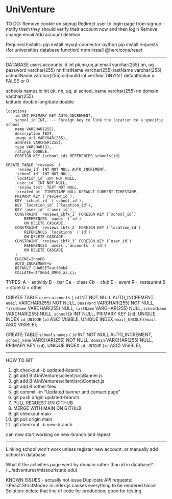 # UniVenture

TO DO:
Remove cookie on signup
Redirect user to login page from signup
    -notify them they should verify their account now and then login
Remove change email
Add account deletion




Required Installs:
pip install mysql-connector-python
pip install requests (for universities database function)
npm install @heroicons/react

-----------------------------------------------------------------

DATABASE
users
    accounts
        id        int            pk,nn,uq,ai
        email     varchar(255)   nn, uq
        password  varchar(255)   nn
        firstName varchar(255)
        lastName  varchar(255)
        schoolName varchar(255)
        schoolId  int
        verified    TINYINT     defaultValue = FALSE or 0    

schools
    names
        id            int            pk, nn, uq, ai
        school_name   varchar(255)   nn
        domain        varchar(255)   
        latitude double
        longitude double

    locations
        id INT PRIMARY KEY AUTO_INCREMENT,
        school_id INT,  -- Foreign key to link the location to a specific school
        name VARCHAR(255),
        description TEXT,
        image_url VARCHAR(255),
        address VARCHAR(255),
        type VARCHAR(3),
        ratings DOUBLE,
        FOREIGN KEY (school_id) REFERENCES schools(id)
    
    CREATE TABLE `reviews` (
        `review_id` INT NOT NULL AUTO_INCREMENT,
        `school_id` INT NOT NULL,
        `location_id` INT NOT NULL,
        `user_id` INT NOT NULL,
        `review_text` TEXT NOT NULL,
        `created_at` TIMESTAMP NULL DEFAULT CURRENT_TIMESTAMP,
        PRIMARY KEY (`review_id`),
        KEY `school_id` (`school_id`),
        KEY `location_id` (`location_id`),
        KEY `user_id` (`user_id`),
        CONSTRAINT `reviews_ibfk_1` FOREIGN KEY (`school_id`) 
            REFERENCES `names` (`id`) 
            ON DELETE CASCADE,
        CONSTRAINT `reviews_ibfk_2` FOREIGN KEY (`location_id`) 
            REFERENCES `locations` (`id`) 
            ON DELETE CASCADE,
        CONSTRAINT `reviews_ibfk_3` FOREIGN KEY (`user_id`) 
            REFERENCES `users`.`accounts` (`id`) 
            ON DELETE CASCADE
        ) 
        ENGINE=InnoDB 
        AUTO_INCREMENT=5 
        DEFAULT CHARSET=utf8mb4 
        COLLATE=utf8mb4_0900_ai_ci;
    


TYPES:
A = activitiy
B = bar
Ca = class
Cb = club
E = event
R = restaurant
S = store
O = other


CREATE TABLE `users`.`accounts` (
  `id` INT NOT NULL AUTO_INCREMENT,
  `email` VARCHAR(255) NOT NULL,
  `password` VARCHAR(255) NOT NULL,
  `firstName` VARCHAR(255) NULL,
  `lastName` VARCHAR(255) NULL,
  `schoolName` VARCHAR(255) NULL,
  `schoolID` INT NULL,
  PRIMARY KEY (`id`),
  UNIQUE INDEX `id_UNIQUE` (`id` ASC) VISIBLE,
  UNIQUE INDEX `email_UNIQUE` (`email` ASC) VISIBLE);

CREATE TABLE `schools`.`names` (
  `id` INT NOT NULL AUTO_INCREMENT,
  `school_name` VARCHAR(255) NOT NULL,
  `domain` VARCHAR(255) NULL,
  PRIMARY KEY (`id`),
  UNIQUE INDEX `id_UNIQUE` (`id` ASC) VISIBLE);





-----------------------------------------------------------------

HOW TO GIT
1. git checkout -b updated-branch
2. git add B:\UniVentures\client\src\Banner.js
2. git add B:\UniVentures\client\src\Contact.js
2. git add B:\other files
3. git commit -m “Updated banner and contact page”
4. git push origin updated-branch
5. PULL REQUEST ON GITHUB
6. MERGE WITH MAIN ON GITHUB
7. git checkout main
8. git pull origin main
9. git checkout -b new-branch


can now start working on new-branch and repeat

------------------------------------------------------------------

Linking school won't work unless register new account. or manually add school in database

What if the activities page went by domain rather than id in database? (.../adventures/missouristate.edu)

KNOWN ISSUES - actually not issue
Duplicate API requests:
    <React.StrictMode> in index.js causes everything to be rendered twice
    Solution: delete that line of code for production; good for testing
